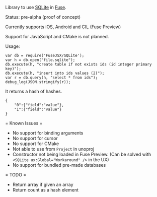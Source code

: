 Library to use [SQLite](https://www.sqlite.org/) in [Fuse](http://www.fusetools.com/).

Status: pre-alpha (proof of concept)

Currently supports iOS, Android and CIL (Fuse Preview)

Support for JavaScript and CMake is not planned.

Usage:
```
var db = require('FuseJSX/SQLite');
var h = db.open("file.sqlite");
db.execute(h, "create table if not exists ids (id integer primary key)");
db.execute(h, "insert into ids values (2)");
var r = db.query(h, "select * from ids");
debug_log(JSON.stringify(r));
```

It returns a hash of hashes.

```
{
	"0":{"field":"value"},
	"1":{"field":"value"}
}
```

= Known Issues =

* No support for binding arguments
* No support for cursor
* No support for CMake
* Not able to use from `Project` in unoproj
* Constructor not being loaded in Fuse Preview. (Can be solved with `<SQLite ux:Global="Workaround" />` in the UX)
* No support for bundled pre-made databases

= TODO =

* Return array if given an array
* Return count as a hash element